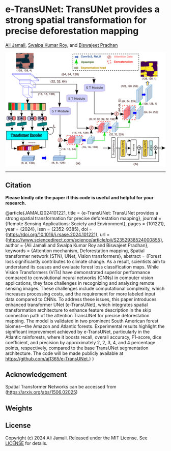 # e-TransUNet: TransUNet provides a strong spatial transformation for precise deforestation mapping

[Ali Jamali](https://www.researchgate.net/profile/Ali-Jamali), [Swalpa Kumar Roy](https://swalpa.github.io), and [Biswajeet Pradhan](https://profiles.uts.edu.au/Biswajeet.Pradhan)


<img src="eTransUNet.jpg"/>

___________


Citation
---------------------

**Please kindly cite the paper if this code is useful and helpful for your research.**

@article{JAMALI2024101221,
title = {e-TransUNet: TransUNet provides a strong spatial transformation for precise deforestation mapping},
journal = {Remote Sensing Applications: Society and Environment},
pages = {101221},
year = {2024},
issn = {2352-9385},
doi = {https://doi.org/10.1016/j.rsase.2024.101221},
url = {https://www.sciencedirect.com/science/article/pii/S2352938524000855},
author = {Ali Jamali and Swalpa Kumar Roy and Biswajeet Pradhan},
keywords = {Attention mechanism, Deforestation mapping, Spatial transformer network (STN), UNet, Vision transformers},
abstract = {Forest loss significantly contributes to climate change. As a result, scientists aim to understand its causes and evaluate forest loss classification maps. While Vision Transformers (ViTs) have demonstrated superior performance compared to convolutional neural networks (CNNs) in computer vision applications, they face challenges in recognizing and analyzing remote sensing images. These challenges include computational complexity, which increases processing costs, and the requirement for more labeled input data compared to CNNs. To address these issues, this paper introduces enhanced transformer UNet (e-TransUNet), which integrates spatial transformation architecture to enhance feature description in the skip connection path of the attention TransUNet for precise deforestation mapping. The model is validated in two prominent South American forest biomes—the Amazon and Atlantic forests. Experimental results highlight the significant improvement achieved by e-TransUNet, particularly in the Atlantic rainforests, where it boosts recall, overall accuracy, F1-score, dice coefficient, and precision by approximately 2, 2, 3, 4, and 4 percentage points, respectively, compared to the base TransUNet segmentation architecture. The code will be made publicly available at https://github.com/aj1365/e-TransUNet.}
}



Acknowledgement
---------------------
Spatial Transformer Networks can be accessed from (https://arxiv.org/abs/1506.02025)

Weights
---------------------


## License

Copyright (c) 2024 Ali Jamali. Released under the MIT License. See [LICENSE](LICENSE) for details.
